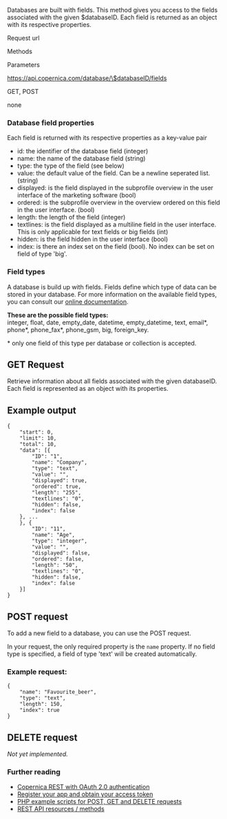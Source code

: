 Databases are built with fields. This method gives you access to the
fields associated with the given \$databaseID. Each field is returned as
an object with its respective properties.

Request url

Methods

Parameters

https://api.copernica.com/database/\$databaseID/fields

GET, POST

none

### Database field properties

Each field is returned with its respective properties as a key-value
pair

-   id: the identifier of the database field (integer)
-   name: the name of the database field (string)
-   type: the type of the field (see below)
-   value: the default value of the field. Can be a newline seperated
    list. (string)
-   displayed: is the field displayed in the subprofile overview in the
    user interface of the marketing software (bool)
-   ordered: is the subprofile overview in the overview ordered on this
    field in the user interface. (bool)
-   length: the length of the field (integer)
-   textlines: is the field displayed as a multiline field in the user
    interface. This is only applicable for text fields or big fields
    (int)
-   hidden: is the field hidden in the user interface (bool)
-   index: is there an index set on the field (bool). No index can be
    set on field of type 'big'.

### Field types

A database is build up with fields. Fields define which type of data can
be stored in your database. For more information on the available field
types, you can consult our [online
documentation](https://www.copernica.com/en/support/database-and-collection-field-types).

**These are the possible field types:** \
 integer, float, date, empty\_date, datetime, empty\_datetime, text,
email\*, phone\*, phone\_fax\*, phone\_gsm, big, foreign\_key.

\* only one field of this type per database or collection is accepted.

GET Request
-----------

Retrieve information about all fields associated with the given
databaseID. Each field is represented as an object with its properties.

Example output
--------------

~~~~ {.language-javascript}
{
    "start": 0,
    "limit": 10,
    "total": 10,
    "data": [{
        "ID": "1",
        "name": "Company",
        "type": "text",
        "value": "",
        "displayed": true,
        "ordered": true,
        "length": "255",
        "textlines": "0",
        "hidden": false,
        "index": false
    }, ...
    }, {
        "ID": "11",
        "name": "Age",
        "type": "integer",
        "value": "",
        "displayed": false,
        "ordered": false,
        "length": "50",
        "textlines": "0",
        "hidden": false,
        "index": false
    }]
}
~~~~

POST request
------------

To add a new field to a database, you can use the POST request.

In your request, the only required property is the `name` property. If
no field type is specified, a field of type 'text' will be created
automatically.

### Example request:

~~~~ {.language-javascript}
{
    "name": "Favourite_beer",
    "type": "text",
    "length": 150,
    "index": true
}
~~~~

DELETE request
--------------

*Not yet implemented.*

### Further reading

-   [Copernica REST with OAuth 2.0
    authentication](./setting-up-copernica-rest-service.en.md)
-   [Register your app and obtain your access
    token](./register-your-app-on-copernica-com.en.md)
-   [PHP example scripts for POST, GET and DELETE
    requests](./example-get-post-and-delete-requests.en.md)
-   [REST API resources / methods](./the-copernica-rest-api.en.md)

